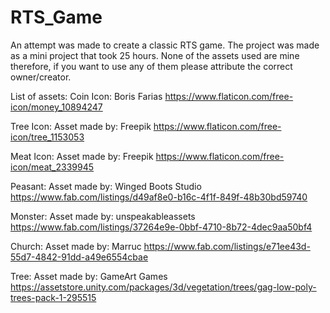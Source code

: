 # RTS_Game
An attempt was made to create a classic RTS game. The project was made as a mini project that took 25 hours.  None of the assets used are mine therefore, if you want to use any of them please attribute the correct owner/creator.

List of assets:
Coin Icon:
Boris Farias
https://www.flaticon.com/free-icon/money_10894247

Tree Icon:
Asset made by: Freepik
https://www.flaticon.com/free-icon/tree_1153053

Meat Icon:
Asset made by: Freepik
https://www.flaticon.com/free-icon/meat_2339945

Peasant:
Asset made by: Winged Boots Studio
https://www.fab.com/listings/d49af8e0-b16c-4f1f-849f-48b30bd59740

Monster:
Asset made by: unspeakableassets
https://www.fab.com/listings/37264e9e-0bbf-4710-8b72-4dec9aa50bf4

Church:
Asset made by: Marruc
https://www.fab.com/listings/e71ee43d-55d7-4842-91dd-a49e6554cbae

Tree:
Asset made by: GameArt Games
https://assetstore.unity.com/packages/3d/vegetation/trees/gag-low-poly-trees-pack-1-295515

